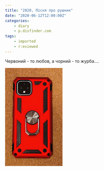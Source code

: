 ```yaml
---
title: "2020, Пісня про рушник"
date: "2020-06-12T12:00:00Z"
categories:
    - diary
    - p.disfinder.com
tags:
    - imported
    - r:eviewed
---
```



Червоний - то любов, а чорний - то журба....

[![](thumb_00.jpg)](img00.jpg)
